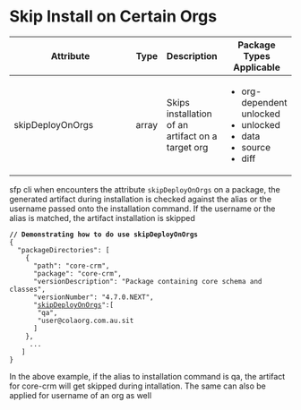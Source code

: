 # Skip Install on Certain Orgs

<table><thead><tr><th width="229">Attribute</th><th>Type</th><th>Description</th><th>Package Types Applicable</th></tr></thead><tbody><tr><td>skipDeployOnOrgs</td><td>array</td><td>Skips installation of an artifact on a target org</td><td><p></p><ul><li>org-dependent unlocked</li><li>unlocked</li><li>data</li><li>source</li><li>diff</li></ul></td></tr></tbody></table>



sfp cli when encounters the attribute `skipDeployOnOrgs` on a package, the generated artifact during installation is checked against the alias or the username passed onto the installation command. If the username or the alias is matched, the artifact installation is skipped



<pre><code><strong>// Demonstrating how to do use skipDeployOnOrgs
</strong>{
  "packageDirectories": [
    {
      "path": "core-crm",
      "package": "core-crm",
      "versionDescription": "Package containing core schema and classes",
      "versionNumber": "4.7.0.NEXT",
      "<a data-footnote-ref href="#user-content-fn-1">skipDeployOnOrgs</a>":[
       "qa",
       "user@colaorg.com.au.sit
      ]
    },
     ...
   ]
}
</code></pre>

In the above example, if the alias to installation command is qa, the artifact for core-crm will get skipped during intallation. The same can also be applied for username of an org as well

[^1]: use skipDeployOnOrgs to skip installation  to specific orgs
